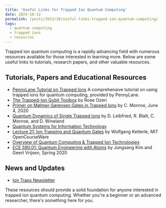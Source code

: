```yaml
---
title: 'Useful Links for Trapped Ion Quantum Computing'
date: 2024-10-12
permalink: /posts/2023/10/useful-links-trapped-ion-quantum-computing/
tags:
  - quantum computing
  - trapped ions
  - resources
---
```


Trapped ion quantum computing is a rapidly advancing field with numerous resources available for those interested in learning more. Below are some useful links to tutorials, research papers, and other valuable resources.

## Tutorials, Papers and Educational Resources

- [PennyLane Tutorial on Trapped Ions](https://pennylane.ai/qml/demos/tutorial_trapped_ions/) A comprehensive tutorial on using trapped ions for quantum computing, provided by PennyLane.
- [The Trapped-Ion Qubit Toolbox](https://www.weizmann.ac.il/complex/ozeri/sites/complex.ozeri/files/uploads/teaching/QIon/00107514_2011.pdf) by Roee Ozeri
- [Primer on Mølmer-Sørensen Gates in Trapped Ions](https://boulderschool.yale.edu/sites/default/files/files/MonroLectureNotes%20-%20IonTrapGates.pdf) by C. Monroe, June 4, 2020
- [Quantum Dynamics of Single Trapped Ions](https://quantumoptics.at/images/publications/papers/rmp03_blatt.pdf) by D. Leibfried, R. Blatt, C. Monroe, and D. Wineland
- [Quantum Systems for Information Technology](https://qudev.phys.ethz.ch/static/content/courses/QSIT06/QSIT_lectureseries_smallfile.pdf)
- [Lecture 21: Ion Trapping and Quantum Gates](https://ocw.mit.edu/courses/8-422-atomic-and-optical-physics-ii-spring-2013/resources/lecture-21-ion-trapping-and-quantum-gates/) by Wolfgang Ketterle, MIT OpenCourseWare
- [Overview of Quantum Computing & Trapped Ion Technologies](https://ionq.com/resources/anthology/lecture-series-introduction-to-quantum-computers)
- [ECE 590.01: Quantum Engineering with Atoms](https://people.ee.duke.edu/~jungsang/ECE590_01/) by Jungsang Kim and Geert Vrijsen, Spring 2020

## News and Updates

- [Ion Traps Newsletter](https://iontraps.net/)

These resources should provide a solid foundation for anyone interested in trapped ion quantum computing. Whether you're a beginner or an advanced researcher, there's something here for you.